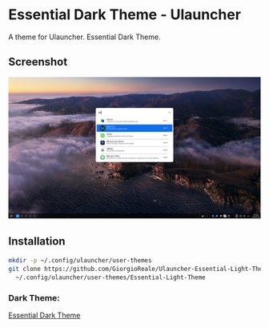 # Essential Dark Theme - Ulauncher
A theme for Ulauncher. Essential Dark Theme.

## Screenshot
![](Screenshot_2022-04-24_19-02-22.png)

## Installation
```sh
mkdir -p ~/.config/ulauncher/user-themes
git clone https://github.com/GiorgioReale/Ulauncher-Essential-Light-Theme.git \
  ~/.config/ulauncher/user-themes/Essential-Light-Theme
```

### Dark Theme:
[Essential Dark Theme](https://github.com/GiorgioReale/Ulauncher-Essential-Dark-Theme)
